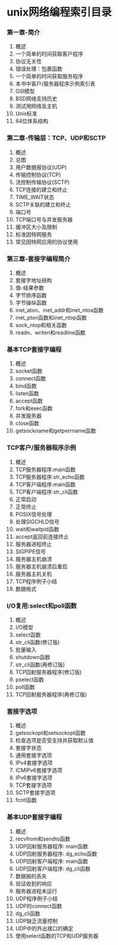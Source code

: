 # unix网络编程索引目录
### 第一章-简介
1. 概述
2. 一个简单的时间获取客户程序
3. 协议无关性
4. 错误处理：包裹函数
5. 一个简单的时间获取服务程序
6. 本书中客户/服务器程序示例索引表
7. OSI模型
8. BSD网络支持历史
9. 测试用网络及主机
10. Unix标准
11. 64位体系结构

### 第二章-传输层：TCP、UDP和SCTP
1. 概述
2. 总图
3. 用户数据报协议(UDP)
4. 传输控制协议(TCP)
5. 流控制传输协议(SCTP)
6. TCP连接的建立和终止
7. TIME_WAIT状态
8. SCTP关联的建立和终止
9. 端口号
10. TCP端口号与并发服务器
11. 缓冲区大小及限制
12. 标准因特网服务
13. 常见因特网应用的协议使用

### 第三章-套接字编程简介
1. 概述
2. 套接字地址结构
3. 值-结果参数
4. 字节排序函数
5. 字节操纵函数
6. inet_aton、inet_addr和inet_ntoa函数
7. inet_pton函数和inet_ntop函数
8. sock_ntop和相关函数
9. readn、writen和readline函数

### 基本TCP套接字编程
1. 概述
2. socket函数
3. connect函数
4. bind函数
5. listen函数
6. accept函数
7. fork和exec函数
8. 并发服务器
9. close函数
10. getsockname和getperrname函数

### TCP客户/服务器程序示例
1. 概述
2. TCP服务器程序:main函数
3. TCP服务器程序:str_echo函数
4. TCP客户端程序:main函数
5. TCP客户端程序:str_cli函数
6. 正常启动
7. 正常终止
8. POSIX信号处理
9. 处理SIGCHLD信号
10. wait和waitpid函数
11. accept返回前连接终止
12. 服务器进程终止
13. SIGPIPE信号
14. 服务器主机崩溃
15. 服务器主机崩溃后重启
16. 服务器主机关机
17. TCP程序例子小结
18. 数据格式

### I/O复用:select和poll函数
1. 概述
2. I/O模型
3. select函数
4. str_cli函数(修订版)
5. 批量输入
6. shutdown函数
7. str_cli函数(再修订版)
8. TCP回射服务器程序(修订版)
9. pselect函数
10. poll函数
11. TCP回射服务器程序(再修订版)


### 套接字选项
1. 概述
2. getsockopt和setsockopt函数
3. 检查选项是否受支持并获取默认值
4. 套接字状态
5. 通用套接字选项
6. IPv4套接字选项
7. ICMIPv6套接字选项
8. IPv6套接字选项
9. TCP套接字选项
10. SCTP套接字选项
11. fcntl函数

### 基本UDP套接字编程
1. 概述
2. recvfrom和sendto函数
3. UDP回射服务器程序: main函数
4. UDP回射服务器程序: dg_echo函数
5. UDP回射客户端程序: main函数
6. UDP回射客户端程序: dg_cli函数
7. 数据报的丢失
8. 验证收到的响应
9. 服务器进程未运行
10. UDP程序例子小结
11. UDP的connect函数
12. dg_cli函数
13. UDP缺乏流量控制
14. UDP中的外出接口的确定
15. 使用select函数的TCP和UDP服务器

















